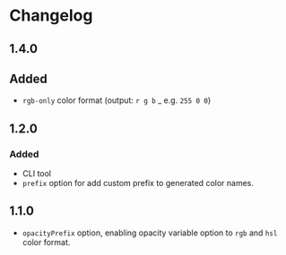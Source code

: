 # Changelog

## 1.4.0

## Added

- `rgb-only` color format (output: `r g b` _ e.g. `255 0 0`)

## 1.2.0

### Added

- CLI tool
- `prefix` option for add custom prefix to generated color names.

## 1.1.0

- `opacityPrefix` option, enabling opacity variable option to `rgb` and `hsl` color format.
